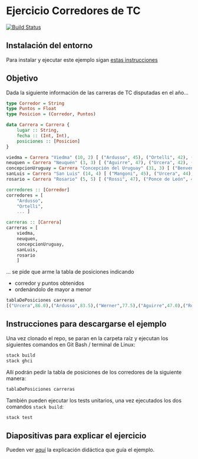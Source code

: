 # Ejercicio Corredores de TC

[![Build Status](https://travis-ci.org/pdep-utn/haskell-tc-autos.svg?branch=master)](https://travis-ci.org/pdep-utn/haskell-tc-autos)

## Instalación del entorno

Para instalar y ejecutar este ejemplo sigan [estas instrucciones](https://github.com/pdep-utn/enunciados-miercoles-noche/blob/master/pages/haskell/entorno.md)

## Objetivo

Dada la siguiente información de las carreras de TC disputadas en el año...

```haskell
type Corredor = String
type Puntos = Float
type Posicion = (Corredor, Puntos)

data Carrera = Carrera {
    lugar :: String,
    fecha :: (Int, Int),
    posiciones :: [Posicion]
}

viedma = Carrera "Viedma" (10, 2) [ ("Ardusso", 45), ("Ortelli", 42), ("Werner", 39) ]
neuquen = Carrera "Neuquén" (3, 3) [ ("Aguirre", 47), ("Urcera", 42), ("Werner", 38.5)]
concepcionUruguay = Carrera "Concepción del Uruguay" (31, 3) [ ("Benvenuti", 45), ("De Benedictis", 42), ("Ardusso", 38.5)]
sanLuis = Carrera "San Luis" (14, 4) [ ("Mangoni", 45), ("Urcera", 44), ("Mazzacane", 39)]
rosario = Carrera "Rosario" (5, 5) [ ("Rossi", 47), ("Ponce de León", 42), ("Ledesma", 38.5) ]

corredores :: [Corredor]
corredores = [
    "Ardusso",
    "Ortelli",
    ... ]

carreras :: [Carrera]
carreras = [
    viedma,
    neuquen,
    concepcionUruguay,
    sanLuis,
    rosario
    ]
```

... se pide que arme la tabla de posiciones indicando

- corredor y puntos obtenidos
- ordenándolo de mayor a menor

```haskell
tablaDePosiciones carreras
[("Urcera",86.0),("Ardusso",83.5),("Werner",77.5),("Aguirre",47.0),("Rossi",47.0),("Benvenuti",45.0),("Mangoni",45.0),("Ortelli",42.0),("De Benedictis",42.0),("Ponce de Le\243n",42.0),("Mazzacane",39.0),("Ledesma",38.5)]
```

## Instrucciones para descargarse el ejemplo

Una vez clonado el repo, se paran en la carpeta raíz y ejecutan los siguientes comandos en Git Bash / terminal de Linux:

```bash
stack build
stack ghci
```

Allí podrán pedir la tabla de posiciones de los corredores de la siguiente manera:

```hs
tablaDePosiciones carreras
```

También pueden ejecutar los tests unitarios, una vez ejecutados los dos comandos `stack build`:

```bash
stack test
```

## Diapositivas para explicar el ejercicio

Pueden ver [aquí](https://docs.google.com/presentation/d/1M1D-v42JwRWg7VjuZ2D0r10lhQ88aX6QhUJ0eBVxHBs/edit#slide=id.g77eff50ac3_0_156) la explicación didáctica que guía el ejemplo.